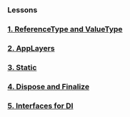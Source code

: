 ### Lessons
### [1. ReferenceType and ValueType](https://github.com/sigmade/Lessons/blob/main/ReferenceTypeVsValueType.md)
### [2. AppLayers](https://github.com/sigmade/Lessons/blob/main/AppLayers.md)
### [3. Static](https://github.com/sigmade/Lessons/blob/main/Static.md)
### [4. Dispose and Finalize](https://github.com/sigmade/Lessons/blob/main/DisposeAndFinalize.md) 
### [5. Interfaces for DI](https://github.com/sigmade/Lessons/blob/main/Interfaces.md)
